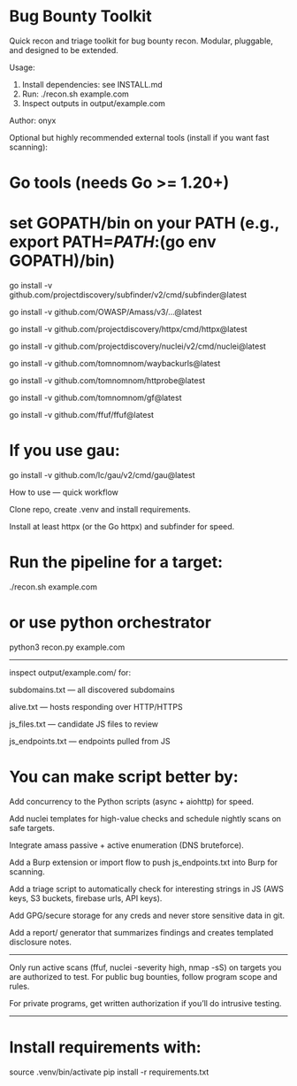 # Bug Bounty Toolkit
Quick recon and triage toolkit for bug bounty recon. Modular, pluggable, and designed to be extended.

Usage:
1. Install dependencies: see INSTALL.md
2. Run: ./recon.sh example.com
3. Inspect outputs in output/example.com

Author: onyx

Optional but highly recommended external tools (install if you want fast scanning):

# Go tools (needs Go >= 1.20+)
# set GOPATH/bin on your PATH (e.g., export PATH=$PATH:$(go env GOPATH)/bin)

go install -v github.com/projectdiscovery/subfinder/v2/cmd/subfinder@latest

go install -v github.com/OWASP/Amass/v3/...@latest

go install -v github.com/projectdiscovery/httpx/cmd/httpx@latest

go install -v github.com/projectdiscovery/nuclei/v2/cmd/nuclei@latest

go install -v github.com/tomnomnom/waybackurls@latest

go install -v github.com/tomnomnom/httprobe@latest

go install -v github.com/tomnomnom/gf@latest

go install -v github.com/ffuf/ffuf@latest

# If you use gau:

go install -v github.com/lc/gau/v2/cmd/gau@latest


How to use — quick workflow

Clone repo, create .venv and install requirements.

Install at least httpx (or the Go httpx) and subfinder for speed.

# Run the pipeline for a target:
./recon.sh example.com
# or use python orchestrator
python3 recon.py example.com

-------------------------------------------------------------------------------------------------------------------------------------------------------------------------------------------------------------------------------

inspect output/example.com/ for:

subdomains.txt — all discovered subdomains

alive.txt — hosts responding over HTTP/HTTPS

js_files.txt — candidate JS files to review

js_endpoints.txt — endpoints pulled from JS


# You can make script better by:

Add concurrency to the Python scripts (async + aiohttp) for speed.

Add nuclei templates for high-value checks and schedule nightly scans on safe targets.

Integrate amass passive + active enumeration (DNS bruteforce).

Add a Burp extension or import flow to push js_endpoints.txt into Burp for scanning.

Add a triage script to automatically check for interesting strings in JS (AWS keys, S3 buckets, firebase urls, API keys).

Add GPG/secure storage for any creds and never store sensitive data in git.

Add a report/ generator that summarizes findings and creates templated disclosure notes.

----------------------------------------------------------------------------------------------------------------------------------------------------------------------------------

Only run active scans (ffuf, nuclei -severity high, nmap -sS) on targets you are authorized to test. For public bug bounties, follow program scope and rules.

For private programs, get written authorization if you’ll do intrusive testing.

----------------------------------------------------------------------------------------------------------------------------------------------------------------------------------

# Install requirements with:
source .venv/bin/activate
pip install -r requirements.txt

